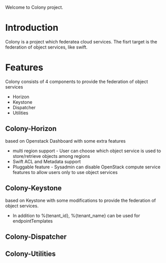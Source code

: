 Welcome to Colony project.


# Introduction

Colony is a project which federatea cloud services. The fisrt target is the federation of object services,
like swift.

# Features

Colony consists of 4 components to provide the federation of object services

* Horizon
* Keystone
* Dispatcher
* Utilities

## Colony-Horizon

based on Openstack Dashboard with some extra features

* multi region support - User can choose which object service is used to store/retrieve objects among regions
* Swift ACL and Metadata support
* Pluggable feature - Sysadmin can disable OpenStack compute service features to allow users only to use object services

## Colony-Keystone

based on Keystone with some modifications to provide the federation of object services.

* In addition to %{tenant_id}, %{tenant_name} can be used for endpointTemplates


## Colony-Dispatcher

## Colony-Utilities
